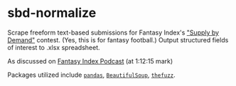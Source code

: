 # sbd-normalize
Scrape freeform text-based submissions for Fantasy Index's ["Supply by Demand"](https://fantasyindex.com/tagged/supply-by-demand/2161) contest.  (Yes, this is for fantasy football.)  Output structured fields of interest to .xlsx spreadsheet.

As discussed on [Fantasy Index Podcast](https://fantasyindex.com/2022/10/11/podcast/october-11-episode-of-the-fantasy-index-podcast) (at 1:12:15 mark)

Packages utilized include [`pandas`](https://pandas.pydata.org/), [`BeautifulSoup`](https://www.crummy.com/software/BeautifulSoup/), [`thefuzz`](https://github.com/seatgeek/thefuzz).
